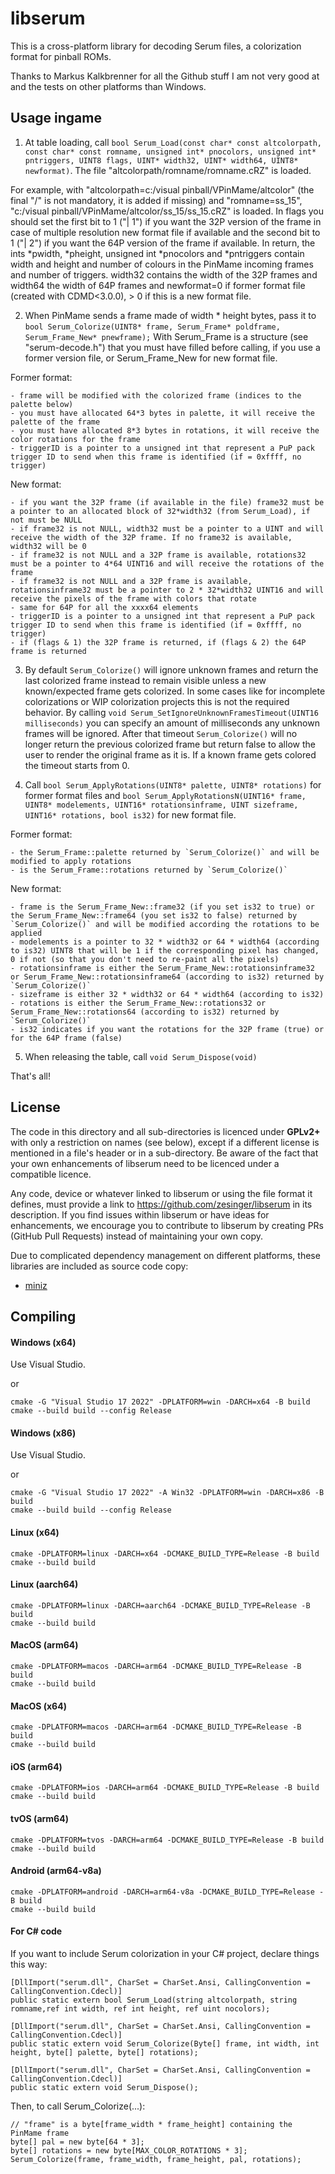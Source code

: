 # libserum
This is a cross-platform library for decoding Serum files, a colorization format for pinball ROMs.

Thanks to Markus Kalkbrenner for all the Github stuff I am not very good at and the tests on other platforms than Windows.

## Usage ingame

1. At table loading, call `bool Serum_Load(const char* const altcolorpath, const char* const romname, unsigned int* pnocolors, unsigned int* pntriggers, UINT8 flags, UINT* width32, UINT* width64, UINT8* newformat)`. The file "altcolorpath/romname/romname.cRZ" is loaded.

For example, with "altcolorpath=c:/visual pinball/VPinMame/altcolor" (the final "/" is not mandatory, it is added if missing) and "romname=ss_15", "c:/visual pinball/VPinMame/altcolor/ss_15/ss_15.cRZ" is loaded.
In flags you should set the first bit to 1 ("| 1") if you want the 32P version of the frame in case of multiple resolution new format file if available and the second bit to 1 ("| 2") if you want the 64P version of the frame if available.
In return, the ints *pwidth, *pheight, unsigned int *pnocolors and *pntriggers contain width and height and number of colours in the PinMame incoming frames and number of triggers.
width32 contains the width of the 32P frames and width64 the width of 64P frames and newformat=0 if former format file (created with CDMD<3.0.0), > 0 if this is a new format file.

2. When PinMame sends a frame made of width * height bytes, pass it to `bool Serum_Colorize(UINT8* frame, Serum_Frame* poldframe, Serum_Frame_New* pnewframe);`
With Serum_Frame is a structure (see "serum-decode.h") that you must have filled before calling, if you use a former version file, or Serum_Frame_New for new format file.

Former format:

	- frame will be modified with the colorized frame (indices to the palette below)
	- you must have allocated 64*3 bytes in palette, it will receive the palette of the frame
	- you must have allocated 8*3 bytes in rotations, it will receive the color rotations for the frame
	- triggerID is a pointer to a unsigned int that represent a PuP pack trigger ID to send when this frame is identified (if = 0xffff, no trigger)
 
New format:

	- if you want the 32P frame (if available in the file) frame32 must be a pointer to an allocated block of 32*width32 (from Serum_Load), if not must be NULL
	- if frame32 is not NULL, width32 must be a pointer to a UINT and will receive the width of the 32P frame. If no frame32 is available, width32 will be 0
	- if frame32 is not NULL and a 32P frame is available, rotations32 must be a pointer to 4*64 UINT16 and will receive the rotations of the frame
	- if frame32 is not NULL and a 32P frame is available, rotationsinframe32 must be a pointer to 2 * 32*width32 UINT16 and will receive the pixels of the frame with colors that rotate
	- same for 64P for all the xxxx64 elements
	- triggerID is a pointer to a unsigned int that represent a PuP pack trigger ID to send when this frame is identified (if = 0xffff, no trigger)
	- if (flags & 1) the 32P frame is returned, if (flags & 2) the 64P frame is returned

3. By default `Serum_Colorize()` will ignore unknown frames and return the last colorized frame instead to remain visible unless a new known/expected frame gets colorized.
In some cases like for incomplete colorizations or WIP colorization projects this is not the required behavior.
By calling `void Serum_SetIgnoreUnknownFramesTimeout(UINT16 milliseconds)` you can specify an amount of milliseconds any unknown frames will be ignored.
After that timeout `Serum_Colorize()` will no longer return the previous colorized frame but return false to allow the user to render the original frame as it is.
If a known frame gets colored the timeout starts from 0.

4. Call `bool Serum_ApplyRotations(UINT8* palette, UINT8* rotations)` for former format files and `bool Serum_ApplyRotationsN(UINT16* frame, UINT8* modelements, UINT16* rotationsinframe, UINT sizeframe, UINT16* rotations, bool is32)` for new format file.

Former format:

	- the Serum_Frame::palette returned by `Serum_Colorize()` and will be modified to apply rotations
	- is the Serum_Frame::rotations returned by `Serum_Colorize()`

New format:

	- frame is the Serum_Frame_New::frame32 (if you set is32 to true) or the Serum_Frame_New::frame64 (you set is32 to false) returned by `Serum_Colorize()` and will be modified according the rotations to be applied
	- modelements is a pointer to 32 * width32 or 64 * width64 (according to is32) UINT8 that will be 1 if the corresponding pixel has changed, 0 if not (so that you don't need to re-paint all the pixels)
	- rotationsinframe is either the Serum_Frame_New::rotationsinframe32 or Serum_Frame_New::rotationsinframe64 (according to is32) returned by `Serum_Colorize()`
	- sizeframe is either 32 * width32 or 64 * width64 (according to is32)
	- rotations is either the Serum_Frame_New::rotations32 or Serum_Frame_New::rotations64 (according to is32) returned by `Serum_Colorize()`
	- is32 indicates if you want the rotations for the 32P frame (true) or for the 64P frame (false)

5. When releasing the table, call `void Serum_Dispose(void)`

That's all!

## License 
The code in this directory and all sub-directories is licenced under **GPLv2+** with only a restriction on names (see below), except if a different license is
mentioned in a file's header or in a sub-directory. Be aware of the fact that your own enhancements of libserum need to
be licenced under a compatible licence.

Any code, device or whatever linked to libserum or using the file format it defines, must provide a link to https://github.com/zesinger/libserum in its description.
If you find issues within libserum or have ideas for enhancements, we encourage you to contribute to libserum by creating PRs (GitHub Pull Requests) instead of maintaining your own copy.

Due to complicated dependency management on different platforms, these libraries are included as source code copy:
* [miniz](https://github.com/richgel999/miniz)

## Compiling

#### Windows (x64)
Use Visual Studio.

or

```shell
cmake -G "Visual Studio 17 2022" -DPLATFORM=win -DARCH=x64 -B build
cmake --build build --config Release
```

#### Windows (x86)
Use Visual Studio.

or

```shell
cmake -G "Visual Studio 17 2022" -A Win32 -DPLATFORM=win -DARCH=x86 -B build
cmake --build build --config Release
```

#### Linux (x64)
```shell
cmake -DPLATFORM=linux -DARCH=x64 -DCMAKE_BUILD_TYPE=Release -B build
cmake --build build
```

#### Linux (aarch64)
```shell
cmake -DPLATFORM=linux -DARCH=aarch64 -DCMAKE_BUILD_TYPE=Release -B build
cmake --build build
```

#### MacOS (arm64)
```shell
cmake -DPLATFORM=macos -DARCH=arm64 -DCMAKE_BUILD_TYPE=Release -B build
cmake --build build
```

#### MacOS (x64)
```shell
cmake -DPLATFORM=macos -DARCH=arm64 -DCMAKE_BUILD_TYPE=Release -B build
cmake --build build
```

#### iOS (arm64)
```shell
cmake -DPLATFORM=ios -DARCH=arm64 -DCMAKE_BUILD_TYPE=Release -B build
cmake --build build
```

#### tvOS (arm64)
```shell
cmake -DPLATFORM=tvos -DARCH=arm64 -DCMAKE_BUILD_TYPE=Release -B build
cmake --build build
```

#### Android (arm64-v8a)
```shell
cmake -DPLATFORM=android -DARCH=arm64-v8a -DCMAKE_BUILD_TYPE=Release -B build
cmake --build build
```

#### For C# code
If you want to include Serum colorization in your C# project, declare things this way:

```
[DllImport("serum.dll", CharSet = CharSet.Ansi, CallingConvention = CallingConvention.Cdecl)]
public static extern bool Serum_Load(string altcolorpath, string romname,ref int width, ref int height, ref uint nocolors);

[DllImport("serum.dll", CharSet = CharSet.Ansi, CallingConvention = CallingConvention.Cdecl)]
public static extern void Serum_Colorize(Byte[] frame, int width, int height, byte[] palette, byte[] rotations);

[DllImport("serum.dll", CharSet = CharSet.Ansi, CallingConvention = CallingConvention.Cdecl)]
public static extern void Serum_Dispose();
```

Then, to call Serum_Colorize(...):

```
// "frame" is a byte[frame_width * frame_height] containing the PinMame frame
byte[] pal = new byte[64 * 3];
byte[] rotations = new byte[MAX_COLOR_ROTATIONS * 3];
Serum_Colorize(frame, frame_width, frame_height, pal, rotations);
```
